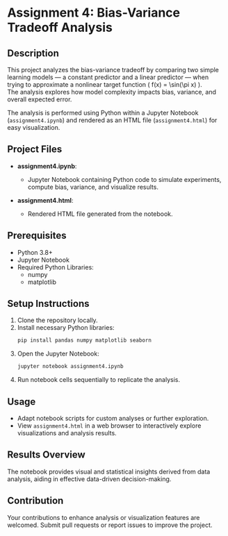 # Assignment 4: Bias-Variance Tradeoff Analysis

## Description
This project analyzes the bias-variance tradeoff by comparing two simple learning models — a constant predictor and a linear predictor — when trying to approximate a nonlinear target function \( f(x) = \sin(\pi x) \).  
The analysis explores how model complexity impacts bias, variance, and overall expected error.

The analysis is performed using Python within a Jupyter Notebook (`assignment4.ipynb`) and rendered as an HTML file (`assignment4.html`) for easy visualization.

## Project Files

- **assignment4.ipynb**:
  - Jupyter Notebook containing Python code to simulate experiments, compute bias, variance, and visualize results.
  
- **assignment4.html**:
  - Rendered HTML file generated from the notebook.

## Prerequisites

- Python 3.8+
- Jupyter Notebook
- Required Python Libraries:
  - numpy
  - matplotlib

## Setup Instructions
1. Clone the repository locally.
2. Install necessary Python libraries:
   ```bash
   pip install pandas numpy matplotlib seaborn
   ```
3. Open the Jupyter Notebook:
   ```bash
   jupyter notebook assignment4.ipynb
   ```
4. Run notebook cells sequentially to replicate the analysis.

## Usage
- Adapt notebook scripts for custom analyses or further exploration.
- View `assignment4.html` in a web browser to interactively explore visualizations and analysis results.

## Results Overview
The notebook provides visual and statistical insights derived from data analysis, aiding in effective data-driven decision-making.

## Contribution
Your contributions to enhance analysis or visualization features are welcomed. Submit pull requests or report issues to improve the project.
